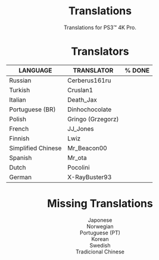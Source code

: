 <div align="center"> 

# Translations
Translations for PS3™ 4K Pro.

# Translators

| LANGUAGE | TRANSLATOR | % DONE
|-----------|-----------|--------
| Russian | Cerberus161ru | 
| Turkish | Cruslan1 | 
| Italian | Death_Jax | 
| Portuguese (BR) | Dinhochocolate | 
| Polish | Gringo (Grzegorz) | 
| French | JJ_Jones | 
| Finnish | Lwiz | 
| Simplified Chinese | Mr_Beacon00 | 
| Spanish | Mr_ota | 
| Dutch | Pocolini | 
| German | X-RayBuster93 | 

# Missing Translations
Japonese</br>
Norwegian</br>
Portuguese (PT)</br>
Korean</br>
Swedish</br>
Tradicional Chinese</br>

</div>
